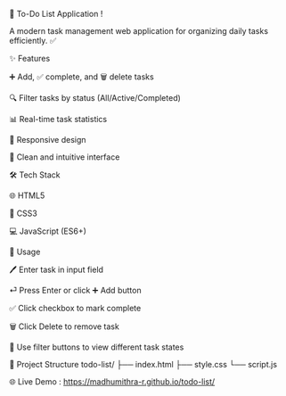 📝 To-Do List Application !

A modern task management web application for organizing daily tasks efficiently. ✅

✨ Features

➕ Add, ✅ complete, and 🗑️ delete tasks

🔍 Filter tasks by status (All/Active/Completed)

📊 Real-time task statistics

📱 Responsive design

🎨 Clean and intuitive interface

🛠️ Tech Stack

🌐 HTML5

🎨 CSS3

💻 JavaScript (ES6+)

🚀 Usage

🖊️ Enter task in input field

⏎ Press Enter or click ➕ Add button

✅ Click checkbox to mark complete

🗑️ Click Delete to remove task

🔄 Use filter buttons to view different task states

📁 Project Structure
todo-list/
├── index.html
├── style.css
└── script.js

🌐 Live Demo : https://madhumithra-r.github.io/todo-list/
